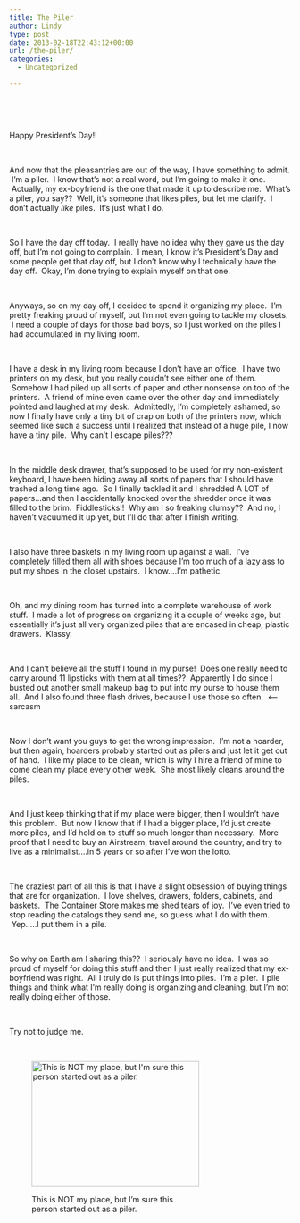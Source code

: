 ```yaml
---
title: The Piler
author: Lindy
type: post
date: 2013-02-18T22:43:12+00:00
url: /the-piler/
categories:
  - Uncategorized

---
```

&nbsp;

&nbsp;

Happy President&#8217;s Day!!

&nbsp;

And now that the pleasantries are out of the way, I have something to admit.  I&#8217;m a piler.  I know that&#8217;s not a real word, but I&#8217;m going to make it one.  Actually, my ex-boyfriend is the one that made it up to describe me.  What&#8217;s a piler, you say??  Well, it&#8217;s someone that likes piles, but let me clarify.  I don&#8217;t actually _like_ piles.  It&#8217;s just what I do.

&nbsp;

So I have the day off today.  I really have no idea why they gave us the day off, but I&#8217;m not going to complain.  I mean, I know it&#8217;s President&#8217;s Day and some people get that day off, but I don&#8217;t know why I technically have the day off.  Okay, I&#8217;m done trying to explain myself on that one.

&nbsp;

Anyways, so on my day off, I decided to spend it organizing my place.  I&#8217;m pretty freaking proud of myself, but I&#8217;m not even going to tackle my closets.  I need a couple of days for those bad boys, so I just worked on the piles I had accumulated in my living room.

&nbsp;

I have a desk in my living room because I don&#8217;t have an office.  I have two printers on my desk, but you really couldn&#8217;t see either one of them.  Somehow I had piled up all sorts of paper and other nonsense on top of the printers.  A friend of mine even came over the other day and immediately pointed and laughed at my desk.  Admittedly, I&#8217;m completely ashamed, so now I finally have only a tiny bit of crap on both of the printers now, which seemed like such a success until I realized that instead of a huge pile, I now have a tiny pile.  Why can&#8217;t I escape piles???

&nbsp;

In the middle desk drawer, that&#8217;s supposed to be used for my non-existent keyboard, I have been hiding away all sorts of papers that I should have trashed a long time ago.  So I finally tackled it and I shredded A LOT of papers&#8230;and then I accidentally knocked over the shredder once it was filled to the brim.  Fiddlesticks!!  Why am I so freaking clumsy??  And no, I haven&#8217;t vacuumed it up yet, but I&#8217;ll do that after I finish writing.

&nbsp;

I also have three baskets in my living room up against a wall.  I&#8217;ve completely filled them all with shoes because I&#8217;m too much of a lazy ass to put my shoes in the closet upstairs.  I know&#8230;.I&#8217;m pathetic.

&nbsp;

Oh, and my dining room has turned into a complete warehouse of work stuff.  I made a lot of progress on organizing it a couple of weeks ago, but essentially it&#8217;s just all very organized piles that are encased in cheap, plastic drawers.  Klassy.

&nbsp;

And I can&#8217;t believe all the stuff I found in my purse!  Does one really need to carry around 11 lipsticks with them at all times??  Apparently I do since I busted out another small makeup bag to put into my purse to house them all.  And I also found three flash drives, because I use those so often.  <&#8212;sarcasm

&nbsp;

Now I don&#8217;t want you guys to get the wrong impression.  I&#8217;m not a hoarder, but then again, hoarders probably started out as pilers and just let it get out of hand.  I like my place to be clean, which is why I hire a friend of mine to come clean my place every other week.  She most likely cleans around the piles.

&nbsp;

And I just keep thinking that if my place were bigger, then I wouldn&#8217;t have this problem.  But now I know that if I had a bigger place, I&#8217;d just create more piles, and I&#8217;d hold on to stuff so much longer than necessary.  More proof that I need to buy an Airstream, travel around the country, and try to live as a minimalist&#8230;.in 5 years or so after I&#8217;ve won the lotto.

&nbsp;

The craziest part of all this is that I have a slight obsession of buying things that are for organization.  I love shelves, drawers, folders, cabinets, and baskets.  The Container Store makes me shed tears of joy.  I&#8217;ve even tried to stop reading the catalogs they send me, so guess what I do with them.  Yep&#8230;..I put them in a pile.

&nbsp;

So why on Earth am I sharing this??  I seriously have no idea.  I was so proud of myself for doing this stuff and then I just really realized that my ex-boyfriend was right.  All I truly do is put things into piles.  I&#8217;m a piler.  I pile things and think what I&#8217;m really doing is organizing and cleaning, but I&#8217;m not really doing either of those.

&nbsp;

Try not to judge me.

&nbsp;<figure id="attachment_1059" class="thumbnail wp-caption alignnone" style="width: 300px">

<img class="size-full wp-image-1059" alt="This is NOT my place, but I'm sure this person started out as a piler.  " src="/wp-content/uploads/hoarder1.jpg" width="300" height="225" /><figcaption class="caption wp-caption-text">This is NOT my place, but I&#8217;m sure this person started out as a piler.</figcaption></figure>